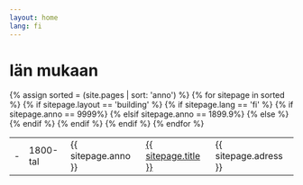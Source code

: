 ```yaml
---
layout: home
lang: fi
---
```

# Iän mukaan
<table>
    {% assign sorted = (site.pages | sort: 'anno')  %}
    {% for sitepage in sorted %}
        {% if sitepage.layout == 'building' %}
          {% if sitepage.lang == 'fi' %}
            <tr>
            {% if sitepage.anno == 9999%}
              <td>-</td>
            {% elsif sitepage.anno == 1899.9%}
              <td>1800-tal</td>
            {% else %}
              <td>{{ sitepage.anno }}</td>
            {% endif %}
              <td><a href="{{ sitepage.url }}">{{ sitepage.title }}</a></td>
              <td>{{ sitepage.adress }}</td>
            </tr>
          {% endif %}
        {% endif %}
    {% endfor %}
</table>